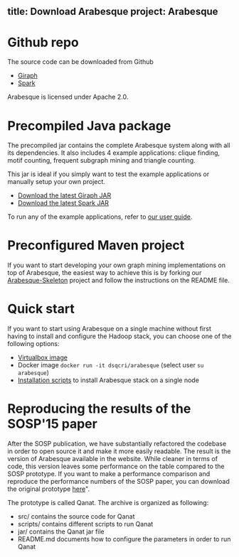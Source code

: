 title: Download Arabesque
project: Arabesque
---


# Github repo

The source code can be downloaded from Github
* [Giraph](https://github.com/qcri/Arabesque/tree/master)
* [Spark](https://github.com/qcri/Arabesque/tree/spark-2.0)

Arabesque is licensed under Apache 2.0.

# Precompiled Java package

The precompiled jar contains the complete Arabesque system along with all its dependencies. It also includes 4 example applications:
clique finding, motif counting, frequent subgraph mining and triangle counting.

This jar is ideal if you simply want to test the example applications or manually setup your own project.

* [Download the latest Giraph JAR](https://qbox.qcri.org/s/ZpA823NgPQqDzB8)
* [Download the latest Spark JAR](https://qbox.qcri.org/s/xvlvdDPGiEFYNjK)

To run any of the example applications, refer to [our user guide](user_guide.html#how-to-run-an-arabesque-job).

# Preconfigured Maven project

If you want to start developing your own graph mining implementations on top of Arabesque, the easiest way to achieve this is by forking our [Arabesque-Skeleton](https://github.com/qcri/Arabesque-Skeleton) project and follow the instructions on the README file.

# Quick start

If you want to start using Arabesque on a single machine without first having to install and configure the Hadoop stack, you can choose one of the following options:

* [Virtualbox image](https://qbox.qcri.org/s/Yfnxi9J3Bkkf1lH)
* Docker image `docker run -it dsqcri/arabesque` (select user `su arabesque`)
* [Installation scripts](https://qbox.qcri.org/s/HiSHoQ2YSPFrjet) to install Arabesque stack on a single node

# Reproducing the results of the SOSP'15 paper

After the SOSP publication, we have substantially refactored the codebase in order to open source it and make it more easily readable. The result is the version of Arabesque available in the website. While cleaner in terms of code, this version leaves some performance on the table compared to the SOSP prototype. If you want to make a performance comparison and reproduce the performance numbers of the SOSP paper, you can download the original prototype [here](https://www.dropbox.com/s/7utts0o2atotq6t/Qanat.zip?dl=0)".

The prototype is called Qanat. The archive is organized as following:

* src/ contains the source code for Qanat
* scripts/ contains different scripts to run Qanat
* jar/ contains the Qanat jar file
* README.md documents how to configure the parameters in order to run Qanat

